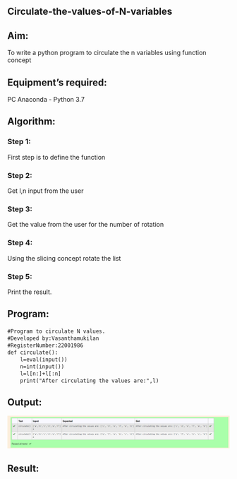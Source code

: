 ## Circulate-the-values-of-N-variables
## Aim:
To write a python program to circulate the n variables using function concept
## Equipment’s required:
PC
Anaconda - Python 3.7
## Algorithm:
### Step 1: 
First step is to define the function
### Step 2: 
Get l,n input from the user
### Step 3: 
Get the value from the user for the number of rotation
### Step 4: 
Using the slicing concept rotate the list
### Step 5: 
Print the result.
## Program:
```
#Program to circulate N values.
#Developed by:Vasanthamukilan 
#RegisterNumber:22001986
def circulate():
    l=eval(input())
    n=int(input())
    l=l[n:]+l[:n]
    print("After circulating the values are:",l)
```
## Output:
!['output'](/Screenshot_20221225_064622.png)
## Result:
